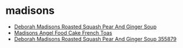 # madisons

 * [Deborah Madisons Roasted Squash Pear And Ginger Soup](../../index/d/deborah-madisons-roasted-squash-pear-and-ginger-soup-355879.json)
 * [Madisons Angel Food Cake French Toas](../../index/m/madisons-angel-food-cake-french-toas.json)
 * [Deborah Madisons Roasted Squash Pear And Ginger Soup 355879](../../index/d/deborah-madisons-roasted-squash-pear-and-ginger-soup-355879.json)
